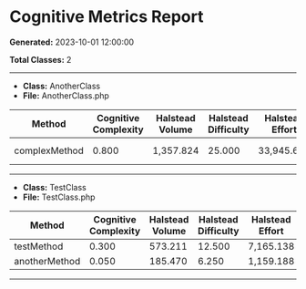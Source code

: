 # Cognitive Metrics Report

**Generated:** 2023-10-01 12:00:00

**Total Classes:** 2

---

* **Class:** AnotherClass
* **File:** AnotherClass.php

| Method | Cognitive Complexity | Halstead Volume | Halstead Difficulty | Halstead Effort | Cyclomatic Complexity |
|--------|--------|--------|--------|--------|--------|
| complexMethod | 0.800 | 1,357.824 | 25.000 | 33,945.600 | 12 (medium) |

---

* **Class:** TestClass
* **File:** TestClass.php

| Method | Cognitive Complexity | Halstead Volume | Halstead Difficulty | Halstead Effort | Cyclomatic Complexity |
|--------|--------|--------|--------|--------|--------|
| testMethod | 0.300 | 573.211 | 12.500 | 7,165.138 | 5 (low) |
| anotherMethod | 0.050 | 185.470 | 6.250 | 1,159.188 | 2 (low) |

---

